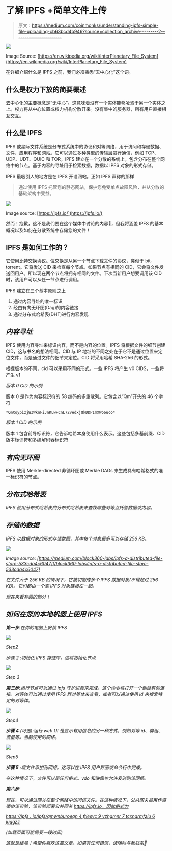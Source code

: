 # 了解 IPFS +简单文件上传

> 原文：<https://medium.com/coinmonks/understanding-ipfs-simple-file-uploading-cb63bcd4b946?source=collection_archive---------2----------------------->

![](img/555f06cb7a21a069c856e533b1cf3145.png)

Image Source: [https://en.wikipedia.org/wiki/InterPlanetary_File_System](https://en.wikipedia.org/wiki/InterPlanetary_File_System)

在详细介绍什么是 IPFS 之前，我们必须熟悉“去中心化”这个词。

## 什么是权力下放的简要概述

去中心化的主要概念是“无中心”。这意味着没有一个实体能够凌驾于另一个实体之上。权力将从中心位置或权力机构分散开来。没有集中的服务器，所有用户直接相互交互。

## 什么是 IPFS

IPFS 或星际文件系统是分布式系统中的协议和对等网络，用于访问和存储数据、文件、应用程序和网站。它可以通过多种类型的传输层进行通信，例如 TCP、UDP、UDT、QUIC 和 TOR。IPFS 建立在一个分散的系统上，包含分布在整个网络中的节点。基于内容的寻址用于检索数据，数据以 IPFS 对象的形式存储。

IPFS 最吸引人的地方是在 IPFS 开设网站。正如 IPFS 声称的那样

> 通过使用 IPFS 托管您的静态网站，保护您免受单点故障风险，并从分散的基础架构中受益。

![](img/e3c959f1f94e5b1f36916801c9105510.png)

Image source: [https://ipfs.io/](https://ipfs.io/)

然而！抱歉，这不是我们要在这个媒体中讨论的内容🙁，但我将涵盖 IPFS 的基本概况以及如何在分散系统中存储您的文件！

## IPFS 是如何工作的？

它使用比特交换协议。位交换是从另一个节点下载文件的协议，类似于 bit-torrent。它将发送 CID 来检查每个节点。如果节点有相同的 CID，它会将文件发送回用户。所以现在两个节点将拥有相同的文件。下次当新用户想要调用该 CID 时，该用户可以从任一节点进行调用。

IPFS 建立在三个基本原则之上

1.  通过内容寻址的唯一标识
2.  经由有向无环图(Dag)的内容链接
3.  通过分布式哈希表(DHT)进行内容发现

## ***内容寻址***

IPFS 使用内容寻址来标识内容，而不是内容的位置。IPFS 将根据文件的细节创建 CID，这与书名的想法相同。CID 与 IP 地址的不同之处在于它不是通过位置来定位文件，而是通过文件的细节来定位。CID 将采用哈希 SHA-256 的形式。

根据版本的不同，cid 可以采用不同的形式。一些 IPFS 将产生 v0 CIDS，一些将产生 v1

*版本 0 CID 的示例*

版本 0 是作为内容标识符的 58 编码的多重散列。它包含以“Qm”开头的 46 个字符

```
*QmXoypizjW3WknFiJnKLwHCnL72vedxjQkDDP1mXWo6uco*
```

*版本 1 CID 的示例*

版本 1 包含前导标识符，它告诉哈希本身使用什么表示。这些包括多基前缀、CID 版本标识符和多编解码器标识符

## ***有向无环图***

IPFS 使用 Merkle-directed 非循环图或 Merkle DAGs 来生成具有哈希格式的唯一标识符的节点。

## *分布式哈希表*

*IPFS 使用分布式哈希表的分布式哈希表来查找哪些对等点托管数据或内容。*

## *存储的数据*

*IPFS 以数据对象的形式存储数据，其中每个对象最多可以存储 256 KB。*

*![](img/39d1521ac8ed2caceb07e075b99c6f78.png)*

*Image source: [https://medium.com/block360-labs/ipfs-a-distributed-file-store-533cda4c6047](/block360-labs/ipfs-a-distributed-file-store-533cda4c6047)*

*在文件大于 256 KB 的情况下，它被切割成多个 IPFS 数据对象(不得超过 256 KB)。它们都由一个空 IPFS 对象链接在一起。*

*现在来看有趣的部分！*

## *如何在您的本地机器上使用 IPFS*

***第一步**:在你的电脑上安装 IPFS*

*![](img/0cc26c11f6cba7f1454217d40a393762.png)*

*Step2*

*步骤 2 :初始化 IPFS 存储库，这将初始化节点*

*![](img/fd24dd2b20435c143dc1932972a287b9.png)*

*Step 3*

***第三步**:运行节点可以通过 *ipfs 守护进程*来完成。这个命令将打开一个到蜂群的连接。对等体可以通过使用 IPFS 群对等体来查看，或者可以通过使用 id 来搜索特定的对等体。*

*![](img/128be805cec9f7f4aba323390a43fccd.png)*

*Step4*

***步骤 4** (可选):运行 web UI 是显示有用信息的另一种方式，例如对等 id、群组、流量等。当前使用的网络。*

*![](img/1a5935a994dc9ee18fe594c44358a5a4.png)*

*Step5*

***步骤 5** :将文件添加到网络。这可以在 IPFS 用户界面或命令行中完成。*

*在这种情况下，文件可以是任何格式。vdo 和映像也允许发送到该网络。*

***第六步***

*现在，可以通过网关在整个网络中访问该文件。在这种情况下，公共网关被用作遵循协议实验，该实验部署公共网关 https://ipfs.io，因此格式为*

*[*https://ipfs . io/ipfs/qmwnburoeqn 4 ftlesvc 9 vzhgmnr 7 tcxnarmfziu 6 juqgzz*](https://ipfs.io/ipfs/QmWnburoeQn4FTLESvc9VzHGmNR7TcxnArmFZiu6jUqGzz)*

*(加载页面可能需要一段时间)*

*这就是结局！希望你喜欢这篇文章。如果有任何错误，请随时与我联系🤩*